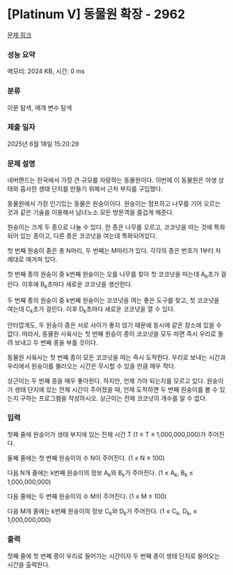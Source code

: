 # [Platinum V] 동물원 확장 - 2962 

[문제 링크](https://www.acmicpc.net/problem/2962) 

### 성능 요약

메모리: 2024 KB, 시간: 0 ms

### 분류

이분 탐색, 매개 변수 탐색

### 제출 일자

2025년 6월 18일 15:20:29

### 문제 설명

<p>네버랜드는 한국에서 가장 큰 규모를 자랑하는 동물원이다. 이번에 이 동물원은 야생 상태와 흡사한 생태 단지를 만들기 위해서 근처 부지를 구입했다.</p>

<p>동물원에서 가장 인기있는 동물은 원숭이이다. 원숭이는 점프하고 나무를 기어 오르는 것과 같은 기술을 이용해서 남녀노소 모든 방문객을 즐겁게 해준다.</p>

<p>원숭이는 크게 두 종으로 나눌 수 있다. 한 종은 나무를 오르고, 코코넛을 따는 것에 특화되어 있는 종이고, 다른 종은 코코넛을 여는데 특화되어있다.</p>

<p>첫 번째 원숭이 종은 총 N마리, 두 번째는 M마리가 있다. 각각의 종은 번호가 1부터 차례대로 매겨져 있다.</p>

<p>첫 번째 종의 원숭이 중 k번째 원숭이는 오를 나무를 찾아 첫 코코넛을 따는데 A<sub>k</sub>초가 걸린다. 이후에 B<sub>k</sub>초마다 새로운 코코넛을 생산한다.</p>

<p>두 번째 종의 원숭이 중 k번째 원숭이는 코코넛을 여는 좋은 도구를 찾고, 첫 코코넛을 여는데 C<sub>k</sub>초가 걸린다. 이후 D<sub>k</sub>초마다 새로운 코코넛을 열 수 있다.</p>

<p>안타깝게도, 두 원숭이 종은 서로 사이가 좋지 않기 때문에 동시에 같은 장소에 있을 수 없다. 따라서, 동물원 사육사는 첫 번째 원숭이 종이 코코넛을 모두 따면 즉시 우리로 돌려 보내고 두 번째 종을 부를 것이다.</p>

<p>동물원 사육사는 첫 번째 종이 모든 코코넛을 따는 즉시 도착한다. 우리로 보내는 시간과 우리에서 원숭이를 불러오는 시간은 무시할 수 있을 만큼 매우 작다.</p>

<p>상근이는 두 번째 종을 매우 좋아한다. 하지만, 언제 가야 되는지를 모르고 있다. 원숭이가 생태 단지에 있는 전체 시간이 주어졌을 때, 언제 도착하면 두 번째 원숭이를 볼 수 있는지 구하는 프로그램을 작성하시오. 상근이는 전체 코코넛의 개수를 알 수 없다.</p>

### 입력 

 <p>첫째 줄에 원숭이가 생태 부지에 있는 전체 시간 T (1 ≤ T ≤ 1,000,000,000)가 주어진다.</p>

<p>둘째 줄에는 첫 번째 원숭이의 수 N이 주어진다. (1 ≤ N ≤ 100)</p>

<p>다음 N개 줄에는 k번째 원숭이의 정보 A<sub>k</sub>와 B<sub>k</sub>가 주어진다. (1 ≤ A<sub>k</sub>, B<sub>k</sub> ≤ 1,000,000,000)</p>

<p>다음 줄에는 두 번째 원숭이의 수 M이 주어진다. (1 ≤ M ≤ 100)</p>

<p>다음 M개 줄에는 k번째 원숭이의 정보 C<sub>k</sub>와 D<sub>k</sub>가 주어진다. (1 ≤ C<sub>k</sub>, D<sub>k</sub>, ≤ 1,000,000,000)</p>

### 출력 

 <p>첫째 줄에 첫 번째 종이 우리로 들어가는 시간이자 두 번째 종이 생태 단지로 들어오는 시간을 출력한다.</p>

